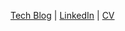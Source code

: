 [Tech Blog](https://daehankim.blogspot.com/)    |   [LinkedIn](https://www.linkedin.com/in/daehan-kim-16212214a/)    |    [CV](https://docs.google.com/document/d/1l_gVZPSHXQZoSMdBmxf8k6ASh7O0g2TwIY_ezdzIJTI/edit?usp=sharing)
